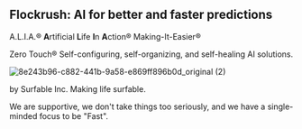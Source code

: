 ## Flockrush: AI for better and faster predictions

A.L.I.A.® **A**rtificial **L**ife **I**n **A**ction®
Making-It-Easier®

Zero Touch® Self-configuring, self-organizing, and self-healing AI solutions. 

![8e243b96-c882-441b-9a58-e869ff896b0d_original (2)](https://user-images.githubusercontent.com/13509246/205417366-e933e65e-3d1c-4a03-b1ec-784b81df68fb.png)

by Surfable Inc.
Making life surfable.

We are supportive, we don't take things too seriously, and we have a single-minded focus to be "Fast".
